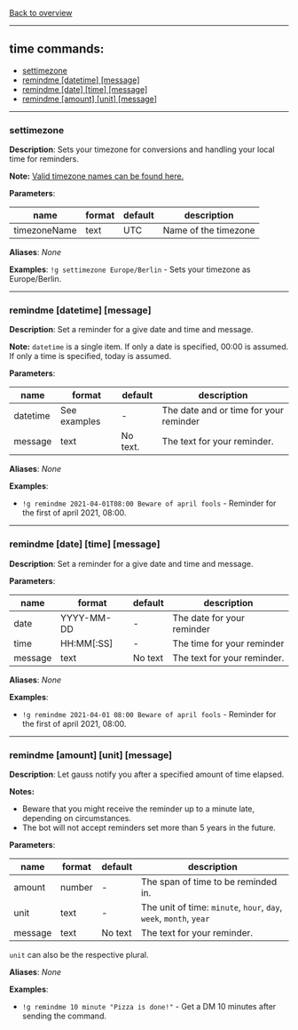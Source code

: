 [Back to overview](../README.md)

---

## time commands:

- [settimezone](#settimezone)
- [remindme [datetime] [message]](#remindme-[datetime]-[message])
- [remindme [date] [time] [message]](#remindme-[date]-[time]-[message])
- [remindme [amount] [unit] [message]](#remindme-[amount]-[unit]-[message])

---

### settimezone

**Description**: Sets your timezone for conversions and handling your local time for reminders.

**Note:** [Valid timezone names can be found here.](https://en.wikipedia.org/wiki/List_of_tz_database_time_zones)

**Parameters**:

| name         | format | default | description          |
| ------------ | ------ | ------- | -------------------- |
| timezoneName | text   | UTC     | Name of the timezone |

**Aliases**: _None_

**Examples**: `!g settimezone Europe/Berlin` - Sets your timezone as Europe/Berlin.

---

### remindme [datetime] [message]

**Description**: Set a reminder for a give date and time and message.

**Note:** `datetime` is a single item. If only a date is specified, 00:00 is assumed. If only a time is specified, today is assumed.

**Parameters**:

| name     | format       | default  | description                            |
| -------- | ------------ | -------- | -------------------------------------- |
| datetime | See examples | -        | The date and or time for your reminder |
| message  | text         | No text. | The text for your reminder.            |

**Aliases**: _None_

**Examples**:

- `!g remindme 2021-04-01T08:00 Beware of april fools` - Reminder for the first of april 2021, 08:00.

---

### remindme [date] [time] [message]

**Description**: Set a reminder for a give date and time and message.

**Parameters**:

| name    | format     | default | description                 |
| ------- | ---------- | ------- | --------------------------- |
| date    | YYYY-MM-DD | -       | The date for your reminder  |
| time    | HH:MM[:SS] | -       | The time for your reminder  |
| message | text       | No text | The text for your reminder. |

**Aliases**: _None_

**Examples**:

- `!g remindme 2021-04-01 08:00 Beware of april fools` - Reminder for the first of april 2021, 08:00.

---

### remindme [amount] [unit] [message]

**Description**: Let gauss notify you after a specified amount of time elapsed.

**Notes:**

- Beware that you might receive the reminder up to a minute late, depending on circumstances.
- The bot will not accept reminders set more than 5 years in the future.

**Parameters**:

| name    | format | default | description                                                        |
| ------- | ------ | ------- | ------------------------------------------------------------------ |
| amount  | number | -       | The span of time to be reminded in.                                |
| unit    | text   | -       | The unit of time: `minute`, `hour`, `day`, `week`, `month`, `year` |
| message | text   | No text | The text for your reminder.                                        |

`unit` can also be the respective plural.

**Aliases**: _None_

**Examples**:

- `!g remindme 10 minute "Pizza is done!"` - Get a DM 10 minutes after sending the command.
